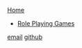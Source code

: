 [Home](./)
- [Role Playing Games](rpg/index)

[email](mailto:willegetz@gmail.com)
[github](https:/github.com/willegetz)
